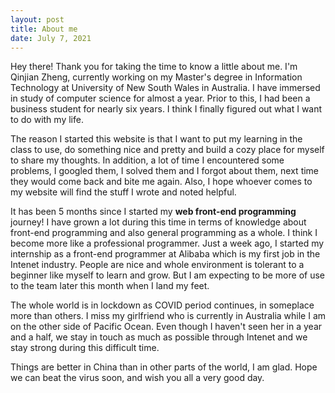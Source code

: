 ```yaml
---
layout: post
title: About me
date: July 7, 2021
---
```


Hey there! Thank you for taking the time to know a little about me. I'm Qinjian Zheng, currently working on my Master's degree in Information Technology at University of New South Wales in Australia. I have immersed in study of computer science for almost a year. Prior to this, I had been a business student for nearly six years. I think I finally figured out what I want to do with my life.

The reason I started this website is that I want to put my learning in the class to use, do something nice and pretty and build a cozy place for myself to share my thoughts. In addition, a lot of time I encountered some problems, I googled them, I solved them and I forgot about them, next time they would come back and bite me again. Also, I hope whoever comes to my website will find the stuff I wrote and noted helpful.

It has been 5 months since I started my **web front-end programming** journey! I have grown a lot during this time in terms of knowledge about front-end programming and also general programming as a whole. I think I become more like a professional programmer. Just a week ago, I started my internship as a front-end programmer at Alibaba which is my first job in the Intenet industry. People are nice and whole environment is tolerant to a beginner like myself to learn and grow. But I am expecting to be more of use to the team later this month when I land my feet.

The whole world is in lockdown as COVID period continues, in someplace more than others. I miss my girlfriend who is currently in Australia while I am on the other side of Pacific Ocean. Even though I haven't seen her in a year and a half, we stay in touch as much as possible through Intenet and we stay strong during this difficult time.

Things are better in China than in other parts of the world, I am glad. Hope we can beat the virus soon, and wish you all a very good day.
